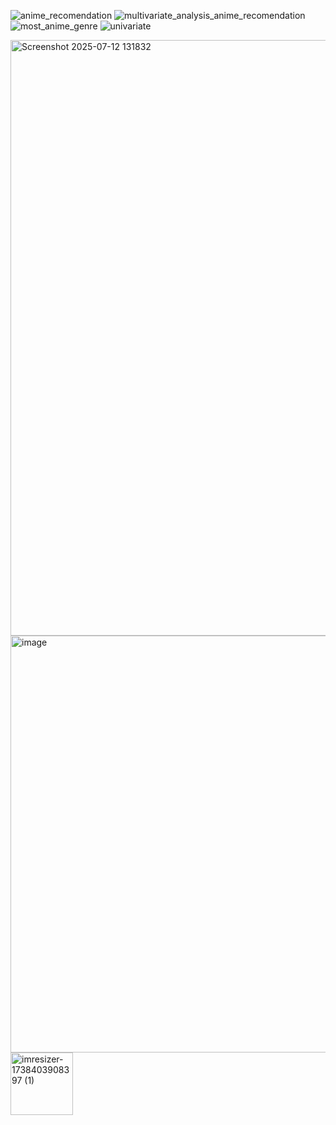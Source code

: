 ![anime_recomendation](https://github.com/user-attachments/assets/2cebff9b-f7f7-40df-8aee-cc42d9d7baa9)
![multivariate_analysis_anime_recomendation](https://github.com/user-attachments/assets/e3ee7d1f-fe92-40f8-855f-891ed68a0844)
![most_anime_genre](https://github.com/user-attachments/assets/5d3e0c03-e340-49aa-87f5-1a858298f782)
![univariate](https://github.com/user-attachments/assets/8ca193ea-6957-4ca4-96e3-9b6599e872d3)

<img width="1655" height="953" alt="Screenshot 2025-07-12 131832" src="https://github.com/user-attachments/assets/3d9e149d-c506-4aa8-88d6-8efff9d668f4" />
<img width="938" height="667" alt="image" src="https://github.com/user-attachments/assets/4a3673e4-6615-4ff2-8f61-a8b83e27c2ca" />
<img width="100" height="100" alt="imresizer-1738403908397 (1)" src="https://github.com/user-attachments/assets/bfaa4394-c35f-482b-be61-f3a4b7a34888" />
